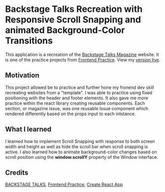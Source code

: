 # Backstage Talks Recreation with Responsive Scroll Snapping and animated Background-Color Transitions

This application is a recreation of the [Backstage Talks Magazine](https://backstagetalks.com/) website. It is one of the practice projects from [Frontend Practice](https://www.frontendpractice.com/project/backstage-talks). View my [version live](https://backstage-talks.netlify.app/).

## Motivation

This project allowed be to practice and further hone my fronend dev skill recreating websites from a "template". I was able to practice using fixed positioning with the header and footer elements. It also gave me more practice within the react library creating reusable components. Each section, or magazine issue, was one reusable Issue component which rendered differently based on the props input to each intstance.

## What I learned

I learned how to implement Scroll Snapping with response to both screen width and height as well as hide the scroll bar when scroll snapping is active. I also learned how to animate background-color changes based on scroll position using the **window.scrollY** property of the Window interface.

## Credits

[BACKSTAGE TALKS](https://backstagetalks.com/),
[Frontend Practice](https://www.frontendpractice.com/project/backstage-talks),
[Create React App](https://github.com/facebook/create-react-app)
